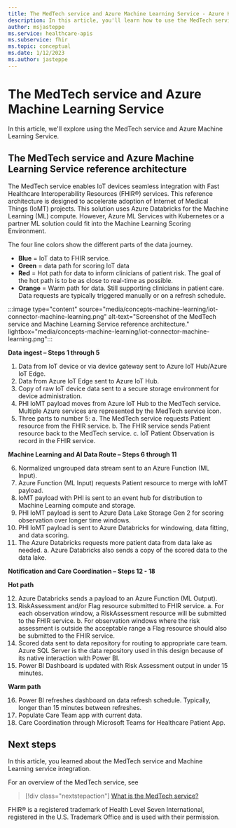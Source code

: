 ```yaml
---
title: The MedTech service and Azure Machine Learning Service - Azure Health Data Services
description: In this article, you'll learn how to use the MedTech service and the Azure Machine Learning Service
author: msjasteppe
ms.service: healthcare-apis
ms.subservice: fhir
ms.topic: conceptual
ms.date: 1/12/2023
ms.author: jasteppe
---
```


# The MedTech service and Azure Machine Learning Service

In this article, we'll explore using the MedTech service and Azure Machine Learning Service.

## The MedTech service and Azure Machine Learning Service reference architecture

The MedTech service enables IoT devices seamless integration with Fast Healthcare Interoperability Resources (FHIR&#174;) services. This reference architecture is designed to accelerate adoption of Internet of Medical Things (IoMT) projects. This solution uses Azure Databricks for the Machine Learning (ML) compute. However, Azure ML Services with Kubernetes or a partner ML solution could fit into the Machine Learning Scoring Environment.

The four line colors show the different parts of the data journey.

- **Blue** = IoT data to FHIR service.
- **Green** = data path for scoring IoT data
- **Red** = Hot path for data to inform clinicians of patient risk. The goal of the hot path is to be as close to real-time as possible.
- **Orange** = Warm path for data. Still supporting clinicians in patient care. Data requests are typically triggered manually or on a refresh schedule.

:::image type="content" source="media/concepts-machine-learning/iot-connector-machine-learning.png" alt-text="Screenshot of the MedTech service and Machine Learning Service reference architecture." lightbox="media/concepts-machine-learning/iot-connector-machine-learning.png":::

**Data ingest – Steps 1 through 5**

1. Data from IoT device or via device gateway sent to Azure IoT Hub/Azure IoT Edge.
2. Data from Azure IoT Edge sent to Azure IoT Hub.
3. Copy of raw IoT device data sent to a secure storage environment for device administration.
4. PHI IoMT payload moves from Azure IoT Hub to the MedTech service. Multiple Azure services are represented by the MedTech service icon.
5. Three parts to number 5: 
 a. The MedTech service requests Patient resource from the FHIR service. 
 b. The FHIR service sends Patient resource back to the MedTech service. 
 c. IoT Patient Observation is record in the FHIR service.

**Machine Learning and AI Data Route – Steps 6 through 11**

6. Normalized ungrouped data stream sent to an Azure Function (ML Input).
7. Azure Function (ML Input) requests Patient resource to merge with IoMT payload.
8. IoMT payload with PHI is sent to an event hub for distribution to Machine Learning compute and storage.
9. PHI IoMT payload is sent to Azure Data Lake Storage Gen 2 for scoring observation over longer time windows.
10. PHI IoMT payload is sent to Azure Databricks for windowing, data fitting, and data scoring.
11. The Azure Databricks requests more patient data from data lake as needed. a. Azure Databricks also sends a copy of the scored data to the data lake.

**Notification and Care Coordination – Steps 12 - 18**

**Hot path**

12. Azure Databricks sends a payload to an Azure Function (ML Output).
13. RiskAssessment and/or Flag resource submitted to FHIR service. a. For each observation window, a RiskAssessment resource will be submitted to the FHIR service. b. For observation windows where the risk assessment is outside the acceptable range a Flag resource should also be submitted to the FHIR service.
14. Scored data sent to data repository for routing to appropriate care team. Azure SQL Server is the data repository used in this design because of its native interaction with Power BI.
15. Power BI Dashboard is updated with Risk Assessment output in under 15 minutes.

**Warm path**

16. Power BI refreshes dashboard on data refresh schedule. Typically, longer than 15 minutes between refreshes.
17. Populate Care Team app with current data.
18. Care Coordination through Microsoft Teams for Healthcare Patient App.

## Next steps

In this article, you learned about the MedTech service and Machine Learning service integration. 

For an overview of the MedTech service, see

> [!div class="nextstepaction"]
> [What is the MedTech service?](overview.md)

FHIR&#174; is a registered trademark of Health Level Seven International, registered in the U.S. Trademark Office and is used with their permission.
